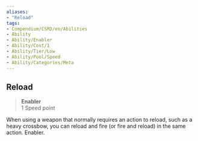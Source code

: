 ```yaml
---
aliases:
- "Reload"
tags:
- Compendium/CSRD/en/Abilities
- Ability
- Ability/Enabler
- Ability/Cost/1
- Ability/Tier/Low
- Ability/Pool/Speed
- Ability/Categories/Meta
---
```


  
## Reload  
>**Enabler**  
>1 Speed point
  
When using a weapon that normally requires an action to reload, such as a heavy crossbow, you can reload and fire (or fire and reload) in the same action. Enabler.